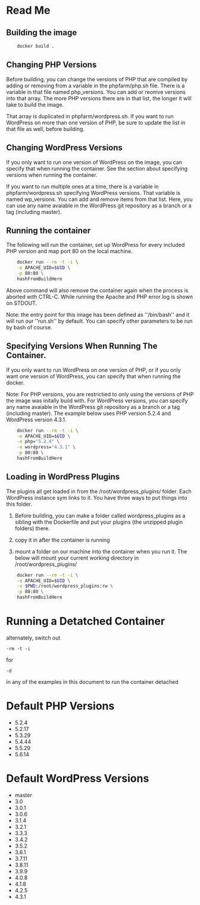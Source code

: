 Read Me
==================

Building the image
------------------
```bash
    docker build .
```

Changing PHP Versions
------------------
Before building, you can change the versions of PHP that are compiled by adding or removing from a variable in the phpfarm/php.sh file. There is a variable in that file named php_versions. You can add or reomve versions into that array. The more PHP versions there are in that list, the longer it will take to build the image.

That array is duplicated in phpfarm/wordpress.sh. If you want to run WordPress on more than one version of PHP, be sure to update the list in that file as well, before building.

Changing WordPress Versions
------------------
If you only want to run one version of WordPress on the image, you can specify that when running the container. See the section about specifying versions when running the container.

If you want to run multiple ones at a time, there is a variable in phpfarm/wordpress.sh specifying WordPress versions. That variable is named wp_versions. You can add and remove items from that list. Here, you can use any name avaiable in the WordPress git repository as a branch or a tag (including master).

Running the container
---------------------

The following will run the container, set up WordPress for every included PHP version and map port 80 on the local machine.

```bash
    docker run --rm -t -i \
    -e APACHE_UID=$UID \
    -p 80:80 \
    hashFromBuildHere
```

Above command will also remove the container again when the process is aborted with
CTRL-C. While running the Apache and PHP error log is shown on STDOUT.

Note: the entry point for this image has been defined as ''/bin/bash'' and it will
run our ''run.sh'' by default. You can specify other parameters to be run by bash
of course.

Specifying Versions When Running The Container.
---------------------

If you only want to run WordPress on one version of PHP, or if you only want one version of WordPress, you can specify that when running the docker.

Note: For PHP versions, you are restrictied to only using the versions of PHP the image was initally build with. For WordPress versions, you can specify any name avaiable in the WordPress git repository as a branch or a tag (including master). The example below uses PHP version 5.2.4 and WordPress version 4.3.1.

```bash
    docker run --rm -t -i \
    -e APACHE_UID=$UID \
    -e php="5.2.4" \
    -e wordpress="4.3.1" \
    -p 80:80 \
    hashFromBuildHere
```

Loading in WordPress Plugins
---------------------

The plugins all get loaded in from the /root/wordpress_plugins/ folder. Each WordPress instance sym links to it. You have three ways to put things into this folder.

1. Before building, you can make a folder called wordpress_plugins as a sibling with the Dockerfile and put your plugins (the unzipped plugin folders) there.

2. copy it in after the container is running

3. mount a folder on our machine into the container when you run it. The below will mount your current working directory in /root/wordpress_plugins/

```bash
    docker run --rm -t -i \
    -e APACHE_UID=$UID \
    -v $PWD:/root/wordpress_plugins:rw \
    -p 80:80 \
    hashFromBuildHere
```

Running a Detatched Container
==================
alternately, switch out
```
-rm -t -i
```
for
```
-d
```
in any of the examples in this document to run the container detached

Default PHP Versions
==================

* 5.2.4
* 5.2.17
* 5.3.29
* 5.4.44
* 5.5.29
* 5.6.14

Default WordPress Versions
==================

* master
* 3.0
* 3.0.1
* 3.0.6
* 3.1.4
* 3.2.1
* 3.3.3
* 3.4.2
* 3.5.2
* 3.6.1
* 3.7.11
* 3.8.11
* 3.9.9
* 4.0.8
* 4.1.8
* 4.2.5
* 4.3.1
